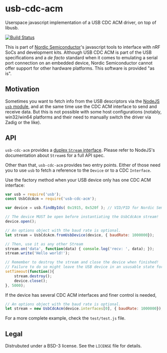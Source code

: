 
# usb-cdc-acm

Userspace javascript implementation of a USB CDC ACM driver, on top of libusb.

[![Build Status](https://travis-ci.org/NordicPlayground/node-usb-cdc-acm.svg?branch=master)](https://travis-ci.org/NordicPlayground/node-usb-cdc-acm)

This is part of [Nordic Semiconductor](http://www.nordicsemi.com/)'s javascript tools to
interface with nRF SoCs and development kits. Although USB CDC ACM is part of the USB specifications
and a *de facto* standard when it comes to emulating a serial port connection on an embedded device, 
Nordic Semiconductor cannot offer support for other hardware platforms. This software is provided "as is".

## Motivation

Sometimes you want to fetch info from the USB descriptors via the 
[NodeJS `usb` module](https://github.com/tessel/node-usb), and at the same time use the CDC ACM 
interface to send and receive data. But this is not possible with some host configurations
(notably, win32/win64 platforms and their need to manually switch the driver via Zadig or the like).

## API

`usb-cdc-acm` provides a [duplex `Stream` interface](https://nodejs.org/api/stream.html). Please
refer to NodeJS's documentation about `Stream`s for a full API spec.

Other than that, `usb-cdc-acm` provides two entry points. Either of those need you to use `usb` to
fetch a reference to the `Device` or to a CDC `Interface`.

Use the factory method when your USB device only has one CDC ACM interface:
```js
var usb = require('usb');
const UsbCdcAcm = require('usb-cdc-acm');

var device = usb.findByIds( 0x1915, 0x520f ); // VID/PID for Nordic Semi / USB CDC demo

// The device MUST be open before instantiating the UsbCdcAcm stream!
device.open();

// An options object with the baud rate is optional.
let stream = UsbCdcAcm.fromUsbDevice(device, { baudRate: 1000000});

// Then, use it as any other Stream
stream.on('data', function(data) { console.log('recv: ', data); });
stream.write('Hello world!');

// Remember to destroy the stream and close the device when finished!
// Failure to do so might leave the USB device in an ususable state for other applications.
setTimeout(function(){ 
    stream.destroy();
    device.close();
}, 5000);
```

If the device has several CDC ACM interfaces and finer control is needed, 
```js
// An options object with the baud rate is optional.
let stream = new UsbCdcAcm(device.interfaces[0], { baudRate: 1000000});
```

For a more complete example, check the `test/test.js` file.


## Legal

Distrubuted under a BSD-3 license. See the `LICENSE` file for details.

